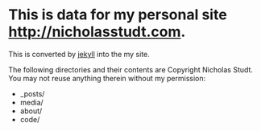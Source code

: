 # This is data for my personal site <http://nicholasstudt.com>.

This is converted by [jekyll](http://jekyllrb.com/) into the my site.

The following directories and their contents are Copyright Nicholas Studt. 
You may not reuse anything therein without my permission:

* _posts/
* media/
* about/
* code/

